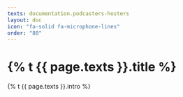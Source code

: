 ```yaml
---
texts: documentation.podcasters-hosters
layout: doc
icon: "fa-solid fa-microphone-lines"
order: "80"
---
```


# {% t {{ page.texts }}.title %}

{% t {{ page.texts }}.intro %}
